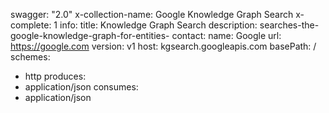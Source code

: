 swagger: "2.0"
x-collection-name: Google Knowledge Graph Search
x-complete: 1
info:
  title: Knowledge Graph Search
  description: searches-the-google-knowledge-graph-for-entities-
  contact:
    name: Google
    url: https://google.com
  version: v1
host: kgsearch.googleapis.com
basePath: /
schemes:
- http
produces:
- application/json
consumes:
- application/json